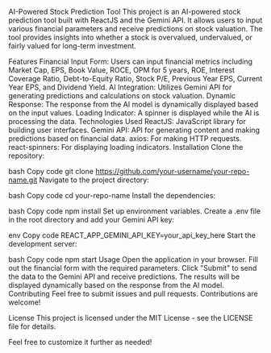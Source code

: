 AI-Powered Stock Prediction Tool
This project is an AI-powered stock prediction tool built with ReactJS and the Gemini API. It allows users to input various financial parameters and receive predictions on stock valuation. The tool provides insights into whether a stock is overvalued, undervalued, or fairly valued for long-term investment.

Features
Financial Input Form: Users can input financial metrics including Market Cap, EPS, Book Value, ROCE, OPM for 5 years, ROE, Interest Coverage Ratio, Debt-to-Equity Ratio, Stock P/E, Previous Year EPS, Current Year EPS, and Dividend Yield.
AI Integration: Utilizes Gemini API for generating predictions and calculations on stock valuation.
Dynamic Response: The response from the AI model is dynamically displayed based on the input values.
Loading Indicator: A spinner is displayed while the AI is processing the data.
Technologies Used
ReactJS: JavaScript library for building user interfaces.
Gemini API: API for generating content and making predictions based on financial data.
axios: For making HTTP requests.
react-spinners: For displaying loading indicators.
Installation
Clone the repository:

bash
Copy code
git clone https://github.com/your-username/your-repo-name.git
Navigate to the project directory:

bash
Copy code
cd your-repo-name
Install the dependencies:

bash
Copy code
npm install
Set up environment variables. Create a .env file in the root directory and add your Gemini API key:

env
Copy code
REACT_APP_GEMINI_API_KEY=your_api_key_here
Start the development server:

bash
Copy code
npm start
Usage
Open the application in your browser.
Fill out the financial form with the required parameters.
Click "Submit" to send the data to the Gemini API and receive predictions.
The results will be displayed dynamically based on the response from the AI model.
Contributing
Feel free to submit issues and pull requests. Contributions are welcome!

License
This project is licensed under the MIT License - see the LICENSE file for details.

Feel free to customize it further as needed!






